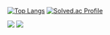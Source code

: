 [![Top Langs](https://github-readme-stats.vercel.app/api/top-langs/?username=Bear4243)](https://github.com/anuraghazra/github-readme-stats)
[![Solved.ac Profile](http://mazassumnida.wtf/api/v2/generate_badge?boj=yoonminho123)](https://solved.ac/yoonminho123/)
<div>
<img src="https://img.shields.io/badge/react-%2361DAFB.svg?&style=for-the-badge&logo=react&logoColor=black" />
<img src="https://img.shields.io/badge/typescript-%233178C6.svg?&style=for-the-badge&logo=typescript&logoColor=white" />
</div>
